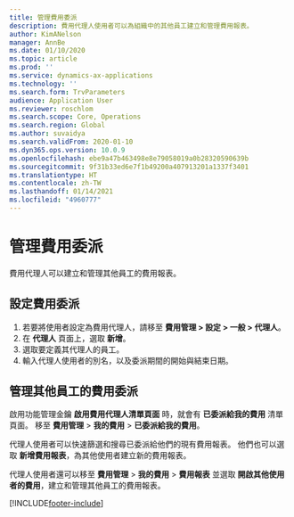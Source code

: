 ```yaml
---
title: 管理費用委派
description: 費用代理人使用者可以為組織中的其他員工建立和管理費用報表。
author: KimANelson
manager: AnnBe
ms.date: 01/10/2020
ms.topic: article
ms.prod: ''
ms.service: dynamics-ax-applications
ms.technology: ''
ms.search.form: TrvParameters
audience: Application User
ms.reviewer: roschlom
ms.search.scope: Core, Operations
ms.search.region: Global
ms.author: suvaidya
ms.search.validFrom: 2020-01-10
ms.dyn365.ops.version: 10.0.9
ms.openlocfilehash: ebe9a47b463498e8e79058019a0b28320590639b
ms.sourcegitcommit: 9f31b33ed6e7f1b49200a407913201a1337f3401
ms.translationtype: HT
ms.contentlocale: zh-TW
ms.lasthandoff: 01/14/2021
ms.locfileid: "4960777"
---
```

# <a name="manage-expense-delegation"></a>管理費用委派

費用代理人可以建立和管理其他員工的費用報表。

## <a name="configure-expense-delegation"></a>設定費用委派

1. 若要將使用者設定為費用代理人，請移至 **費用管理 > 設定 > 一般 > 代理人**。
2. 在 **代理人** 頁面上，選取 **新增**。
3. 選取要定義其代理人的員工。 
4. 輸入代理人使用者的別名，以及委派期間的開始與結束日期。

## <a name="manage-expense-delegation-for-another-employee"></a>管理其他員工的費用委派

啟用功能管理金鑰 **啟用費用代理人清單頁面** 時，就會有 **已委派給我的費用** 清單頁面。 移至 **費用管理** > **我的費用** > **已委派給我的費用**。

代理人使用者可以快速篩選和搜尋已委派給他們的現有費用報表。 他們也可以選取 **新增費用報表**，為其他使用者建立新的費用報表。

代理人使用者還可以移至 **費用管理** > **我的費用** > **費用報表** 並選取 **開啟其他使用者的費用**，建立和管理其他員工的費用報表。


[!INCLUDE[footer-include](../includes/footer-banner.md)]